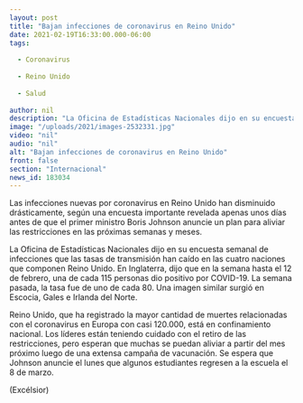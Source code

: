 ```yaml
---
layout: post
title: "Bajan infecciones de coronavirus en Reino Unido"
date: 2021-02-19T16:33:00.000-06:00
tags:
  
  - Coronavirus
  
  - Reino Unido
  
  - Salud
  
author: nil
description: "La Oficina de Estadísticas Nacionales dijo en su encuesta semanal de infecciones que las tasas de transmisión han caído en las cuatro naciones que componen Reino Unido"
image: "/uploads/2021/images-2532331.jpg"
video: "nil"
audio: "nil"
alt: "Bajan infecciones de coronavirus en Reino Unido"
front: false
section: "Internacional"
news_id: 183034
---
```


Las infecciones nuevas por coronavirus en Reino Unido han disminuido drásticamente, según una encuesta importante revelada apenas unos días antes de que el primer ministro Boris Johnson anuncie un plan para aliviar las restricciones en las próximas semanas y meses.

La Oficina de Estadísticas Nacionales dijo en su encuesta semanal de infecciones que las tasas de transmisión han caído en las cuatro naciones que componen Reino Unido. En Inglaterra, dijo que en la semana hasta el 12 de febrero, una de cada 115 personas dio positivo por COVID-19. La semana pasada, la tasa fue de uno de cada 80. Una imagen similar surgió en Escocia, Gales e Irlanda del Norte.

Reino Unido, que ha registrado la mayor cantidad de muertes relacionadas con el coronavirus en Europa con casi 120.000, está en confinamiento nacional. Los líderes están teniendo cuidado con el retiro de las restricciones, pero esperan que muchas se puedan aliviar a partir del mes próximo luego de una extensa campaña de vacunación. Se espera que Johnson anuncie el lunes que algunos estudiantes regresen a la escuela el 8 de marzo.

(Excélsior)
